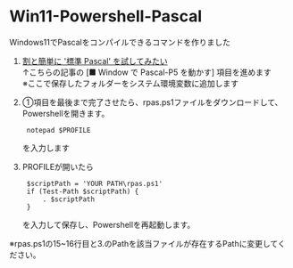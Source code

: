 # Win11-Powershell-Pascal
Windows11でPascalをコンパイルできるコマンドを作りました

1. [割と簡単に '標準 Pascal' を試してみたい](https://qiita.com/ht_deko/items/41e95154e8da2f901698#-window-%E3%81%A7-pascal-p5-%E3%82%92%E5%8B%95%E3%81%8B%E3%81%99)  
	↑こちらの記事の [■ Window で Pascal-P5 を動かす] 項目を進めます  
	※ここで保存したフォルダーをシステム環境変数に追加します

3. ①項目を最後まで完了させたら、rpas.ps1ファイルをダウンロードして、Powershellを開きます。

		notepad $PROFILE

	を入力します

4. PROFILEが開いたら

		$scriptPath = 'YOUR PATH\rpas.ps1'
		if (Test-Path $scriptPath) {
    		. $scriptPath
		}

	を入力して保存し、Powershellを再起動します。

※rpas.ps1の15~16行目と3.のPathを該当ファイルが存在するPathに変更してください。
